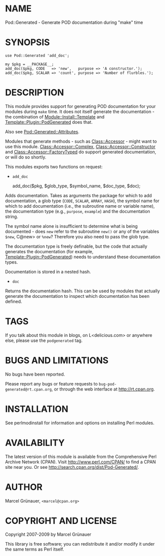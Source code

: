 # NAME

Pod::Generated - Generate POD documentation during "make" time

# SYNOPSIS

    use Pod::Generated 'add_doc';

    my $pkg = __PACKAGE__;
    add_doc($pkg, CODE   => 'new',   purpose => 'A constructor.');
    add_doc($pkg, SCALAR => 'count', purpose => 'Number of flurbles.');

# DESCRIPTION

This module provides support for generating POD documentation for your modules
during `make` time. It does not itself generate the documentation - the
combination of [Module::Install::Template](http://search.cpan.org/perldoc?Module::Install::Template) and
[Template::Plugin::PodGenerated](http://search.cpan.org/perldoc?Template::Plugin::PodGenerated) does that.

Also see [Pod::Generated::Attributes](http://search.cpan.org/perldoc?Pod::Generated::Attributes).

Modules that generate methods - such as [Class::Accessor](http://search.cpan.org/perldoc?Class::Accessor) - might want to use
this module. [Class::Accessor::Complex](http://search.cpan.org/perldoc?Class::Accessor::Complex), [Class::Accessor::Constructor](http://search.cpan.org/perldoc?Class::Accessor::Constructor) and
[Class::Accessor::FactoryTyped](http://search.cpan.org/perldoc?Class::Accessor::FactoryTyped) do support generated documentation, or will
do so shortly.

This modules exports two functions on request:

- `add_doc`

    add_doc($pkg, $glob_type, $symbol_name, $doc_type, $doc);

Adds documentation. Takes as arguments the package for which to add
documentation, a glob type (`CODE`, `SCALAR`, `ARRAY`, `HASH`), the symbol
name for which to add documentation (i.e., the subroutine name or variable
name), the documentation type (e.g., `purpose`, `example`) and the
documentation string.

The symbol name alone is insufficient to determine what is being documented -
does `new` refer to the subroutine `new()` or any of the variables `$new`,
C@new> or `%new`? Therefore you also need to pass the glob type.

The documentation type is freely definable, but the code that actually
generates the documentation (for example, [Template::Plugin::PodGenerated](http://search.cpan.org/perldoc?Template::Plugin::PodGenerated))
needs to understand these documentation types.

Documentation is stored in a nested hash.

- `doc `

Returns the documentation hash. This can be used by modules that actually
generate the documentation to inspect which documentation has been defined.

# TAGS

If you talk about this module in blogs, on L<delicious.com> or anywhere else,
please use the `podgenerated` tag.

# BUGS AND LIMITATIONS

No bugs have been reported.

Please report any bugs or feature requests to
`bug-pod-generated@rt.cpan.org`, or through the web interface at
<http://rt.cpan.org>.

# INSTALLATION

See perlmodinstall for information and options on installing Perl modules.

# AVAILABILITY

The latest version of this module is available from the Comprehensive Perl
Archive Network (CPAN). Visit <http://www.perl.com/CPAN/> to find a CPAN
site near you. Or see <http://search.cpan.org/dist/Pod-Generated/>.

# AUTHOR

Marcel Gr&uuml;nauer, `<marcel@cpan.org>`

# COPYRIGHT AND LICENSE

Copyright 2007-2009 by Marcel Gr&uuml;nauer

This library is free software; you can redistribute it and/or modify
it under the same terms as Perl itself.